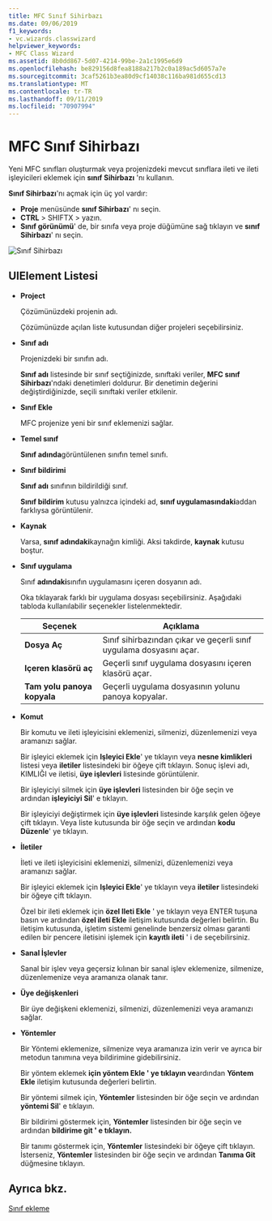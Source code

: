 ```yaml
---
title: MFC Sınıf Sihirbazı
ms.date: 09/06/2019
f1_keywords:
- vc.wizards.classwizard
helpviewer_keywords:
- MFC Class Wizard
ms.assetid: 8b0dd867-5d07-4214-99be-2a1c1995e6d9
ms.openlocfilehash: be829156d8fea8188a217b2c0a189ac5d6057a7e
ms.sourcegitcommit: 3caf5261b3ea80d9cf14038c116ba981d655cd13
ms.translationtype: MT
ms.contentlocale: tr-TR
ms.lasthandoff: 09/11/2019
ms.locfileid: "70907994"
---
```

# <a name="mfc-class-wizard"></a>MFC Sınıf Sihirbazı

Yeni MFC sınıfları oluşturmak veya projenizdeki mevcut sınıflara ileti ve ileti işleyicileri eklemek için **sınıf Sihirbazı** 'nı kullanın.

**Sınıf Sihirbazı**'nı açmak için üç yol vardır:

- **Proje** menüsünde **sınıf Sihirbazı**' nı seçin.
- **CTRL** > SHIFTX > yazın.
- **Sınıf görünümü**' de, bir sınıfa veya proje düğümüne sağ tıklayın ve **sınıf Sihirbazı**' nı seçin.

![Sınıf Sihirbazı](media/class-wizard.png "MFC sınıf Sihirbazı")

## <a name="uielement-list"></a>UIElement Listesi

- **Project**

   Çözümünüzdeki projenin adı.

   Çözümünüzde açılan liste kutusundan diğer projeleri seçebilirsiniz.

- **Sınıf adı**

   Projenizdeki bir sınıfın adı.

   **Sınıf adı** listesinde bir sınıf seçtiğinizde, sınıftaki veriler, **MFC sınıf Sihirbazı**'ndaki denetimleri doldurur. Bir denetimin değerini değiştirdiğinizde, seçili sınıftaki veriler etkilenir.

- **Sınıf Ekle**

   MFC projenize yeni bir sınıf eklemenizi sağlar.

- **Temel sınıf**

   **Sınıf adında**görüntülenen sınıfın temel sınıfı.

- **Sınıf bildirimi**

   **Sınıf adı** sınıfının bildirildiği sınıf.

   **Sınıf bildirim** kutusu yalnızca içindeki ad, **sınıf uygulamasındaki**addan farklıysa görüntülenir.

- **Kaynak**

   Varsa, **sınıf adındaki**kaynağın kimliği. Aksi takdirde, **kaynak** kutusu boştur.

- **Sınıf uygulama**

   Sınıf **adındaki**sınıfın uygulamasını içeren dosyanın adı.

   Oka tıklayarak farklı bir uygulama dosyası seçebilirsiniz. Aşağıdaki tabloda kullanılabilir seçenekler listelenmektedir.

   |Seçenek|Açıklama|
   |------------|-----------------|
   |**Dosya Aç**|Sınıf sihirbazından çıkar ve geçerli sınıf uygulama dosyasını açar.|
   |**Içeren klasörü aç**|Geçerli sınıf uygulama dosyasını içeren klasörü açar.|
   |**Tam yolu panoya kopyala**|Geçerli uygulama dosyasının yolunu panoya kopyalar.|

- **Komut**

   Bir komutu ve ileti işleyicisini eklemenizi, silmenizi, düzenlemenizi veya aramanızı sağlar.

   Bir işleyici eklemek için **Işleyici Ekle**' ye tıklayın veya **nesne kimlikleri** listesi veya **iletiler** listesindeki bir öğeye çift tıklayın. Sonuç işlevi adı, KIMLIĞI ve iletisi, **üye işlevleri** listesinde görüntülenir.

   Bir işleyiciyi silmek için **üye işlevleri** listesinden bir öğe seçin ve ardından **işleyiciyi Sil**' e tıklayın.

   Bir işleyiciyi değiştirmek için **üye işlevleri** listesinde karşılık gelen öğeye çift tıklayın. Veya liste kutusunda bir öğe seçin ve ardından **kodu Düzenle**' ye tıklayın.

- **İletiler**

   İleti ve ileti işleyicisini eklemenizi, silmenizi, düzenlemenizi veya aramanızı sağlar.

   Bir işleyici eklemek için **Işleyici Ekle**' ye tıklayın veya **iletiler** listesindeki bir öğeye çift tıklayın.

   Özel bir ileti eklemek için **özel Ileti Ekle** ' ye tıklayın veya ENTER tuşuna basın ve ardından **özel ileti Ekle** iletişim kutusunda değerleri belirtin. Bu iletişim kutusunda, işletim sistemi genelinde benzersiz olması garanti edilen bir pencere iletisini işlemek için **kayıtlı ileti** ' i de seçebilirsiniz.

- **Sanal İşlevler**

   Sanal bir işlev veya geçersiz kılınan bir sanal işlev eklemenize, silmenize, düzenlemenize veya aramanıza olanak tanır.

- **Üye değişkenleri**

   Bir üye değişkeni eklemenizi, silmenizi, düzenlemenizi veya aramanızı sağlar.

- **Yöntemler**

   Bir Yöntemi eklemenize, silmenize veya aramanıza izin verir ve ayrıca bir metodun tanımına veya bildirimine gidebilirsiniz.

   Bir yöntem eklemek **için yöntem Ekle ' ye tıklayın ve**ardından **Yöntem Ekle** iletişim kutusunda değerleri belirtin.

   Bir yöntemi silmek için, **Yöntemler** listesinden bir öğe seçin ve ardından **yöntemi Sil**' e tıklayın.

   Bir bildirimi göstermek için, **Yöntemler** listesinden bir öğe seçin ve ardından **bildirime git ' e tıklayın.**

   Bir tanımı göstermek için, **Yöntemler** listesindeki bir öğeye çift tıklayın. İsterseniz, **Yöntemler** listesinden bir öğe seçin ve ardından **Tanıma Git** düğmesine tıklayın.

## <a name="see-also"></a>Ayrıca bkz.

[Sınıf ekleme](../../ide/adding-a-class-visual-cpp.md)
